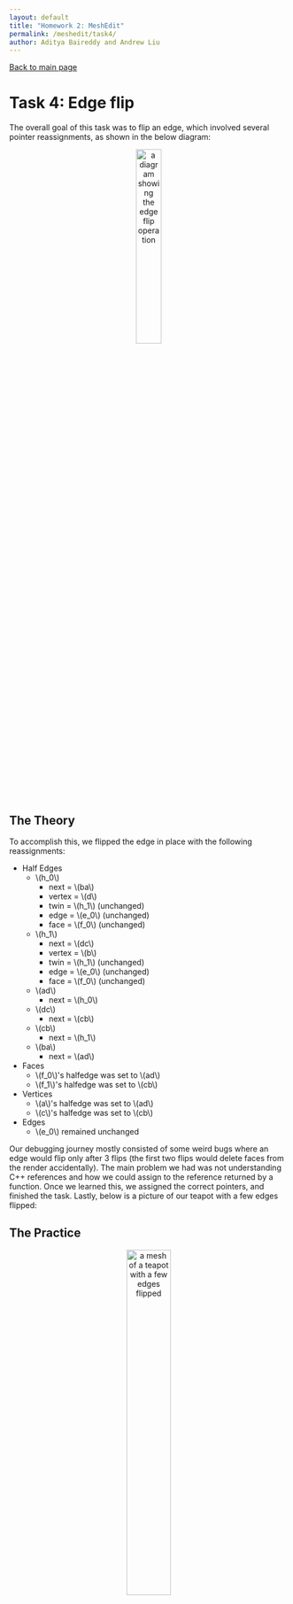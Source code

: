 ```yaml
---
layout: default
title: "Homework 2: MeshEdit"
permalink: /meshedit/task4/
author: Aditya Baireddy and Andrew Liu
---
```

[Back to main page]({{site.baseurl}}/meshedit)
# Task 4: Edge flip
The overall goal of this task was to flip an edge, which involved several pointer reassignments, as shown in the below diagram:

<p style = "text-align:center">
	<img src="./edge_flip.png" alt="a diagram showing the edge flip operation" width="30%" style="text-align:center"/>
</p>

## The Theory

To accomplish this, we flipped the edge in place with the following reassignments:

- Half Edges
	- \\(h_0\\)
		- next = \\(ba\\)
		- vertex = \\(d\\)
		- twin = \\(h_1\\) (unchanged)
		- edge = \\(e_0\\) (unchanged)
		- face = \\(f_0\\) (unchanged)
	- \\(h_1\\)
		- next = \\(dc\\)
		- vertex = \\(b\\)
		- twin = \\(h_1\\) (unchanged)
		- edge = \\(e_0\\) (unchanged)
		- face = \\(f_0\\) (unchanged)
	- \\(ad\\)
		- next = \\(h_0\\)
	- \\(dc\\)
		- next = \\(cb\\)
	- \\(cb\\)
		- next = \\(h_1\\)
	- \\(ba\\)
		- next = \\(ad\\)
- Faces
	- \\(f_0\\)'s halfedge was set to \\(ad\\)
	- \\(f_1\\)'s halfedge was set to \\(cb\\)
- Vertices
	- \\(a\\)'s halfedge was set to \\(ad\\)
	- \\(c\\)'s halfedge was set to \\(cb\\)
- Edges
	- \\(e_0\\) remained unchanged 

Our debugging journey mostly consisted of some weird bugs where an edge would flip only after 3 flips (the first two flips would delete faces from the render accidentally). The main problem we had was not understanding C++ references and how we could assign to the reference returned by a function. Once we learned this, we assigned the correct pointers, and finished the task. Lastly, below is a picture of our teapot with a few edges flipped:

## The Practice

<p style = "text-align:center">
	<img src="./flipped_teapot.png" alt="a mesh of a teapot with a few edges flipped" width="40%" style="text-align:center"/>
</p>